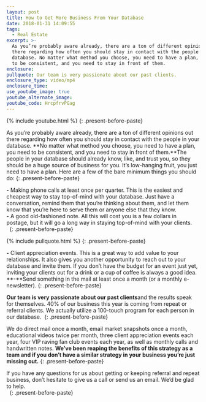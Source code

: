 ```yaml
---
layout: post
title: How to Get More Business From Your Database
date: 2018-01-31 14:09:55
tags:
  - Real Estate
excerpt: >-
  As you’re probably aware already, there are a ton of different opinions out
  there regarding how often you should stay in contact with the people in your
  database. No matter what method you choose, you need to have a plan, you need
  to be consistent, and you need to stay in front of them.
enclosure:
pullquote: Our team is very passionate about our past clients.
enclosure_type: video/mp4
enclosure_time:
use_youtube_image: true
youtube_alternate_image:
youtube_code: HrcpfrvPGag
---
```



{% include youtube.html %}
{: .present-before-paste}

As you’re probably aware already, there are a ton of different opinions out there regarding how often you should stay in contact with the people in your database. **No matter what method you choose, you need to have a plan, you need to be consistent, and you need to stay in front of them.**The people in your database should already know, like, and trust you, so they should be a huge source of business for you. It’s low-hanging fruit, you just need to have a plan. Here are a few of the bare minimum things you should do:
{: .present-before-paste}

**-** Making phone calls at least once per quarter. This is the easiest and cheapest way to stay top-of-mind with your database. Just have a conversation, remind them that you’re thinking about them, and let them know that you’re here to serve them or anyone else that they know.&nbsp;<br>**-** A good old-fashioned note. All this will cost you is a few dollars in postage, but it will go a long way in staying top-of-mind with your clients.<br>&nbsp;
{: .present-before-paste}

{% include pullquote.html %}
{: .present-before-paste}

**-** Client appreciation events. This is a great way to add value to your relationships. It also gives you another opportunity to reach out to your database and invite them. If you don’t have the budget for an event just yet, inviting your clients out for a drink or a cup of coffee is always a good idea.<br>**-**Send something in the mail at least once a month (or a monthly e-newsletter).
{: .present-before-paste}

**Our team is very passionate about our past clients**and the results speak for themselves. 40% of our business this year is coming from repeat or referral clients. We actually utilize a 100-touch program for each person in our database.&nbsp;
{: .present-before-paste}

We do direct mail once a month, email market snapshots once a month, educational videos twice per month, three client appreciation events each year, four VIP raving fan club events each year, as well as monthly calls and handwritten notes. **We’ve been reaping the benefits of this strategy as a team and if you don’t have a similar strategy in your business you’re just missing out.**
{: .present-before-paste}

If you have any questions for us about getting or keeping referral and repeat business, don’t hesitate to give us a call or send us an email. We’d be glad to help.<br>&nbsp;
{: .present-before-paste}